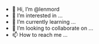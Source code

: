 - 👋 Hi, I’m @lenmord
- 👀 I’m interested in ...
- 🌱 I’m currently learning ...
- 💞️ I’m looking to collaborate on ...
- 📫 How to reach me ...

<!---
lenmord/lenmord is a ✨ special ✨ repository because its `README.md` (this file) appears on your GitHub profile.
You can click the Preview link to take a look at your changes.
--->
